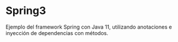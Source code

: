 # Spring3
Ejemplo del framework Spring con Java 11, utilizando anotaciones e inyección de dependencias con métodos.
